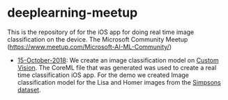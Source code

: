# deeplearning-meetup
This is the repository of for the iOS app for doing real time image classification
on the device.
The Microsoft Community Meetup (https://www.meetup.com/Microsoft-AI-ML-Community/)

* [15-October-2018](https://www.meetup.com/Microsoft-AI-ML-Community/events/254257186/):
We create an image classification model on [Custom Vision](https://customvision.ai/).
The CoreML file that was generated was used to create a real time classification iOS app.
For the demo we created Image classification model for the Lisa and Homer images from the [Simpsons dataset](https://www.kaggle.com/alexattia/the-simpsons-characters-dataset).
